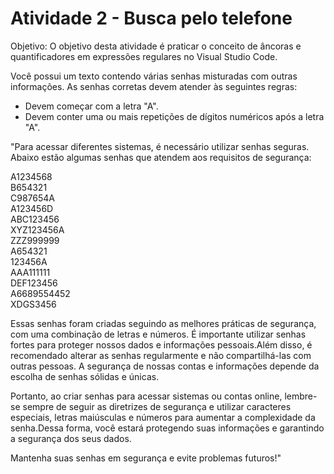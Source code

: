 # Atividade 2 - Busca pelo telefone

Objetivo: O objetivo desta atividade é praticar o conceito de âncoras e quantificadores em expressões regulares no Visual Studio Code.

Você possui um texto contendo várias senhas misturadas com outras informações. 
As senhas corretas devem atender às seguintes regras:

- Devem começar com a letra "A".
- Devem conter uma ou mais repetições de dígitos numéricos após a letra "A".

"Para acessar diferentes sistemas, é necessário utilizar senhas seguras. 
Abaixo estão algumas senhas que atendem aos requisitos de segurança:

A1234568          
B654321           
C987654A           
A123456D           
ABC123456              
XYZ123456A                 
ZZZ999999       
A654321                   
123456A          
AAA111111             
DEF123456             
A6689554452          
XDGS3456           

Essas senhas foram criadas seguindo as melhores práticas de segurança, com uma combinação de letras e números. 
É importante utilizar senhas fortes para proteger nossos dados e informações pessoais.Além disso, é recomendado alterar as senhas regularmente e não compartilhá-las com outras pessoas. A segurança de nossas contas e informações depende da escolha de senhas sólidas e únicas.

Portanto, ao criar senhas para acessar sistemas ou contas online, lembre-se sempre de seguir as diretrizes de segurança e utilizar caracteres especiais, letras maiúsculas e números para aumentar a complexidade da senha.Dessa forma, você estará protegendo suas informações e garantindo a segurança dos seus dados. 

Mantenha suas senhas em segurança e evite problemas futuros!"